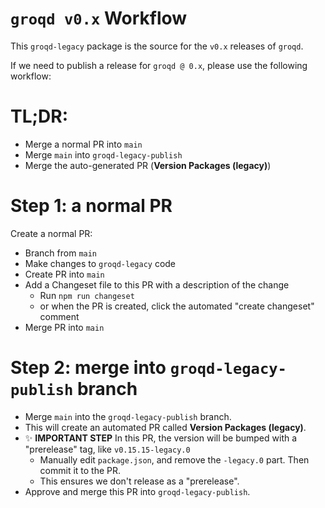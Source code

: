 # `groqd v0.x` Workflow

This `groqd-legacy` package is the source for the `v0.x` releases of `groqd`.

If we need to publish a release for `groqd @ 0.x`, please use the following workflow:

# TL;DR:

- Merge a normal PR into `main`
- Merge `main` into `groqd-legacy-publish`
- Merge the auto-generated PR (**Version Packages (legacy)**)

# Step 1: a normal PR

Create a normal PR:

- Branch from `main`
- Make changes to `groqd-legacy` code
- Create PR into `main`
- Add a Changeset file to this PR with a description of the change 
  - Run `npm run changeset`
  - or when the PR is created, click the automated "create changeset" comment
- Merge PR into `main`

# Step 2: merge into `groqd-legacy-publish` branch

- Merge `main` into the `groqd-legacy-publish` branch.
- This will create an automated PR called **Version Packages (legacy)**.
- ✨ **IMPORTANT STEP** In this PR, the version will be bumped with a "prerelease" tag, like `v0.15.15-legacy.0`
  - Manually edit `package.json`, and remove the `-legacy.0` part.  Then commit it to the PR.
  - This ensures we don't release as a "prerelease".
- Approve and merge this PR into `groqd-legacy-publish`.
